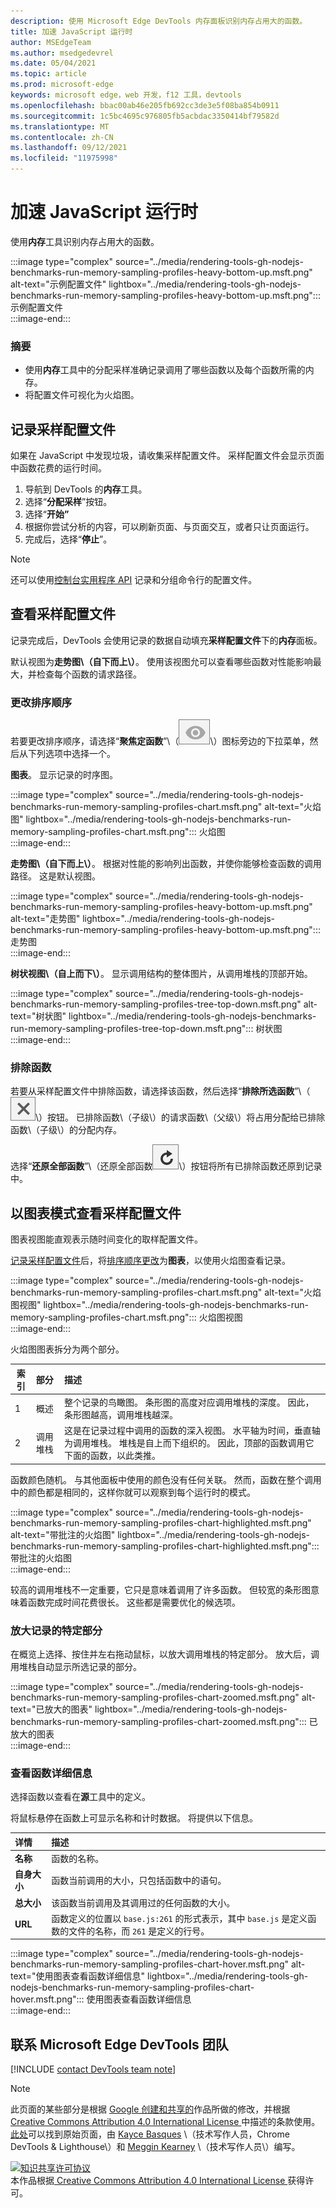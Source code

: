 ```yaml
---
description: 使用 Microsoft Edge DevTools 内存面板识别内存占用大的函数。
title: 加速 JavaScript 运行时
author: MSEdgeTeam
ms.author: msedgedevrel
ms.date: 05/04/2021
ms.topic: article
ms.prod: microsoft-edge
keywords: microsoft edge，web 开发，f12 工具，devtools
ms.openlocfilehash: bbac00ab46e205fb692cc3de3e5f08ba854b0911
ms.sourcegitcommit: 1c5bc4695c976805fb5acbdac3350414bf79582d
ms.translationtype: MT
ms.contentlocale: zh-CN
ms.lasthandoff: 09/12/2021
ms.locfileid: "11975998"
---
```

<!-- Copyright Kayce Basques and Meggin Kearney

   Licensed under the Apache License, Version 2.0 (the "License");
   you may not use this file except in compliance with the License.
   You may obtain a copy of the License at

       https://www.apache.org/licenses/LICENSE-2.0

   Unless required by applicable law or agreed to in writing, software
   distributed under the License is distributed on an "AS IS" BASIS,
   WITHOUT WARRANTIES OR CONDITIONS OF ANY KIND, either express or implied.
   See the License for the specific language governing permissions and
   limitations under the License. -->
# <a name="speed-up-javascript-runtime"></a>加速 JavaScript 运行时  

使用**内存**工具识别内存占用大的函数。  

:::image type="complex" source="../media/rendering-tools-gh-nodejs-benchmarks-run-memory-sampling-profiles-heavy-bottom-up.msft.png" alt-text="示例配置文件" lightbox="../media/rendering-tools-gh-nodejs-benchmarks-run-memory-sampling-profiles-heavy-bottom-up.msft.png":::
   示例配置文件  
:::image-end:::  

### <a name="summary"></a>摘要  

*   使用**内存**工具中的分配采样准确记录调用了哪些函数以及每个函数所需的内存。  
*   将配置文件可视化为火焰图。  
    
## <a name="record-a-sampling-profile"></a>记录采样配置文件  

如果在 JavaScript 中发现垃圾，请收集采样配置文件。  采样配置文件会显示页面中函数花费的运行时间。  

1.  导航到 DevTools 的**内存**工具。  
1.  选择“**分配采样**”按钮。  
1.  选择“**开始”**  
1.  根据你尝试分析的内容，可以刷新页面、与页面交互，或者只让页面运行。  
1.  完成后，选择“**停止**”。  
    
> [!NOTE]
> 还可以使用[控制台实用程序 API][DevtoolsConsoleUtilities] 记录和分组命令行的配置文件。  

## <a name="view-sampling-profile"></a>查看采样配置文件  

记录完成后，DevTools 会使用记录的数据自动填充**采样配置文件**下的**内存**面板。  

默认视图为**走势图\（自下而上\）**。  使用该视图允可以查看哪些函数对性能影响最大，并检查每个函数的请求路径。  

### <a name="change-sort-order"></a>更改排序顺序  

若要更改排序顺序，请选择“**聚焦定函数**”\（![聚焦选定函数](../media/focus-icon.msft.png)\）图标旁边的下拉菜单，然后从下列选项中选择一个。

**图表**。  显示记录的时序图。  

:::image type="complex" source="../media/rendering-tools-gh-nodejs-benchmarks-run-memory-sampling-profiles-chart.msft.png" alt-text="火焰图" lightbox="../media/rendering-tools-gh-nodejs-benchmarks-run-memory-sampling-profiles-chart.msft.png":::
   火焰图  
:::image-end:::  

**走势图\（自下而上\）**。  根据对性能的影响列出函数，并使你能够检查函数的调用路径。  这是默认视图。  

:::image type="complex" source="../media/rendering-tools-gh-nodejs-benchmarks-run-memory-sampling-profiles-heavy-bottom-up.msft.png" alt-text="走势图" lightbox="../media/rendering-tools-gh-nodejs-benchmarks-run-memory-sampling-profiles-heavy-bottom-up.msft.png":::
   走势图  
:::image-end:::  

**树状视图\（自上而下\）**。  显示调用结构的整体图片，从调用堆栈的顶部开始。  

:::image type="complex" source="../media/rendering-tools-gh-nodejs-benchmarks-run-memory-sampling-profiles-tree-top-down.msft.png" alt-text="树状图" lightbox="../media/rendering-tools-gh-nodejs-benchmarks-run-memory-sampling-profiles-tree-top-down.msft.png":::
   树状图  
:::image-end:::  

### <a name="exclude-functions"></a>排除函数  

若要从采样配置文件中排除函数，请选择该函数，然后选择“**排除所选函数**”\（![排除所选函数](../media/exclude-icon.msft.png)\）按钮。  已排除函数\（子级\）的请求函数\（父级\）将占用分配给已排除函数\（子级\）的分配内存。  

选择“**还原全部函数**”\（还原全部函数![ ](../media/restore-icon.msft.png)\）按钮将所有已排除函数还原到记录中。  

## <a name="view-sampling-profile-as-chart"></a>以图表模式查看采样配置文件  

图表视图能直观表示随时间变化的取样配置文件。  

[记录采样配置文件](#record-a-sampling-profile)后，将[排序顺序更改](#change-sort-order)为**图表**，以使用火焰图查看记录。  

:::image type="complex" source="../media/rendering-tools-gh-nodejs-benchmarks-run-memory-sampling-profiles-chart.msft.png" alt-text="火焰图视图" lightbox="../media/rendering-tools-gh-nodejs-benchmarks-run-memory-sampling-profiles-chart.msft.png":::
   火焰图视图  
:::image-end:::  

火焰图图表拆分为两个部分。  

| 索引 | 部分 | 描述 |  
| --- |:--- |:--- |  
| 1 | 概述 | 整个记录的鸟瞰图。  条形图的高度对应调用堆栈的深度。  因此，条形图越高，调用堆栈越深。  |  
| 2 | 调用堆栈 | 这是在记录过程中调用的函数的深入视图。  水平轴为时间，垂直轴为调用堆栈。  堆栈是自上而下组织的。  因此，顶部的函数调用它下面的函数，以此类推。  |  

函数颜色随机。  与其他面板中使用的颜色没有任何关联。  然而，函数在整个调用中的颜色都是相同的，这样你就可以观察到每个运行时的模式。  

:::image type="complex" source="../media/rendering-tools-gh-nodejs-benchmarks-run-memory-sampling-profiles-chart-highlighted.msft.png" alt-text="带批注的火焰图" lightbox="../media/rendering-tools-gh-nodejs-benchmarks-run-memory-sampling-profiles-chart-highlighted.msft.png":::
   带批注的火焰图  
:::image-end:::  

较高的调用堆栈不一定重要，它只是意味着调用了许多函数。  但较宽的条形图意味着函数完成时间花费很长。  这些都是需要优化的候选项。  

### <a name="zoom-in-on-specific-parts-of-recording"></a>放大记录的特定部分  

在概览上选择、按住并左右拖动鼠标，以放大调用堆栈的特定部分。  放大后，调用堆栈自动显示所选记录的部分。  

:::image type="complex" source="../media/rendering-tools-gh-nodejs-benchmarks-run-memory-sampling-profiles-chart-zoomed.msft.png" alt-text="已放大的图表" lightbox="../media/rendering-tools-gh-nodejs-benchmarks-run-memory-sampling-profiles-chart-zoomed.msft.png":::
   已放大的图表  
:::image-end:::  

### <a name="view-function-details"></a>查看函数详细信息  

选择函数以查看在**源**工具中的定义。  

将鼠标悬停在函数上可显示名称和计时数据。  将提供以下信息。  

| 详情 | 描述 |  
|:--- |:--- |  
| **名称** | 函数的名称。  |  
| **自身大小** | 函数当前调用的大小，只包括函数中的语句。  |  
| **总大小** | 该函数当前调用及其调用过的任何函数的大小。  |  
| **URL** | 函数定义的位置以 `base.js:261` 的形式表示，其中 `base.js` 是定义函数的文件的名称，而 `261` 是定义的行号。  |  
<!--*   **Aggregated self time**.  Aggregate time for all invocations of the function across the recording, not including functions called by this function.  -->  
<!--*   **Aggregated total time**.  Aggregate total time for all invocations of the function, including functions called by this function.  -->  
<!--*   **Not optimized**.  If the profiler has detected a potential optimization for the function it lists it here.  -->  

:::image type="complex" source="../media/rendering-tools-gh-nodejs-benchmarks-run-memory-sampling-profiles-chart-hover.msft.png" alt-text="使用图表查看函数详细信息" lightbox="../media/rendering-tools-gh-nodejs-benchmarks-run-memory-sampling-profiles-chart-hover.msft.png":::
   使用图表查看函数详细信息  
:::image-end:::  

## <a name="getting-in-touch-with-the-microsoft-edge-devtools-team"></a>联系 Microsoft Edge DevTools 团队  

[!INCLUDE [contact DevTools team note](../includes/contact-devtools-team-note.md)]  

<!-- links -->  

[DevtoolsConsoleUtilities]: ../console/utilities.md "控制台实用程序 API 参考 | Microsoft Docs"  
[DevtoolsConsoleUtilitiesProfile]: ../console/utilities.md#profile "配置文件 - 控制台实用程序 API 参考 | Microsoft Docs"  
[DevtoolsConsoleUtilitiesProfileEnd]: ../console/utilities.md#profileend "profileEnd - 控制台实用程序 API 参考 | Microsoft Docs"  

> [!NOTE]
> 此页面的某些部分是根据 [Google 创建和共享的][GoogleSitePolicies]作品所做的修改，并根据[ Creative Commons Attribution 4.0 International License ][CCA4IL]中描述的条款使用。  
> [此处](https://developers.google.com/web/tools/chrome-devtools/rendering-tools/js-execution)可以找到原始页面，由 [Kayce Basques][KayceBasques] \（技术写作人员，Chrome DevTools \& Lighthouse\）和 [Meggin Kearney][MegginKearney] \（技术写作人员\）编写。  

[![知识共享许可协议][CCby4Image]][CCA4IL]  
本作品根据[ Creative Commons Attribution 4.0 International License ][CCA4IL]获得许可。  

[CCA4IL]: https://creativecommons.org/licenses/by/4.0  
[CCby4Image]: https://i.creativecommons.org/l/by/4.0/88x31.png  
[GoogleSitePolicies]: https://developers.google.com/terms/site-policies  
[KayceBasques]: https://developers.google.com/web/resources/contributors#kayce-basques  
[MegginKearney]: https://developers.google.com/web/resources/contributors#meggin-kearney  
